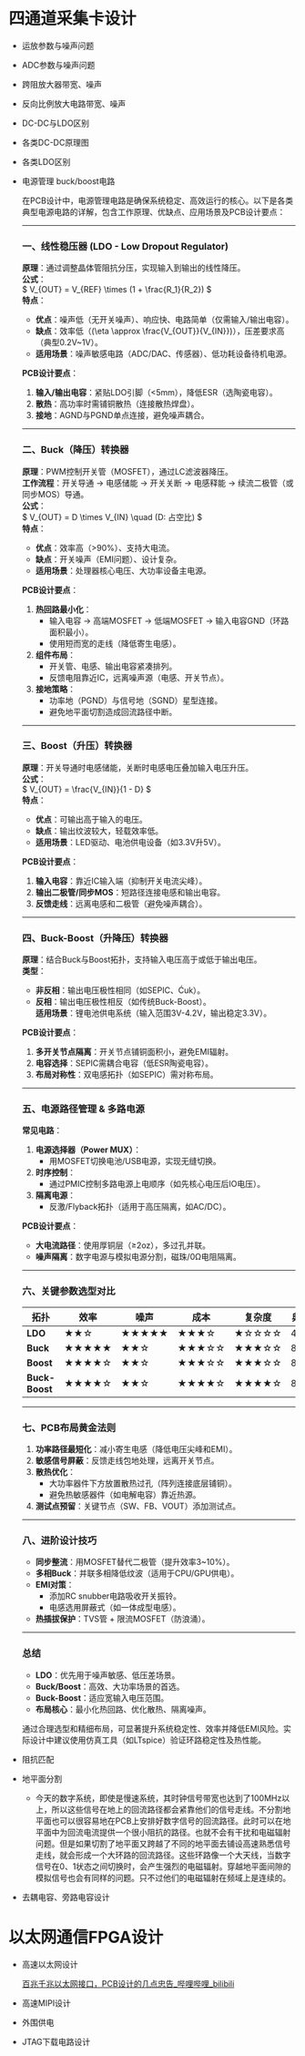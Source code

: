 # 四通道采集卡设计

* 运放参数与噪声问题

* ADC参数与噪声问题

* 跨阻放大器带宽、噪声

* 反向比例放大电路带宽、噪声

* DC-DC与LDO区别

* 各类DC-DC原理图

* 各类LDO区别

* 电源管理 buck/boost电路

  在PCB设计中，电源管理电路是确保系统稳定、高效运行的核心。以下是各类典型电源电路的详解，包含工作原理、优缺点、应用场景及PCB设计要点：

  ---

  ### **一、线性稳压器 (LDO - Low Dropout Regulator)**
  **原理**：通过调整晶体管阻抗分压，实现输入到输出的线性降压。  
  **公式**：  
  $ V_{OUT} = V_{REF} \times (1 + \frac{R_1}{R_2}) $  
  **特点**：

  - **优点**：噪声低（无开关噪声）、响应快、电路简单（仅需输入/输出电容）。
  - **缺点**：效率低（\(\eta \approx \frac{V_{OUT}}{V_{IN}}\)），压差要求高（典型0.2V~1V）。
  - **适用场景**：噪声敏感电路（ADC/DAC、传感器）、低功耗设备待机电源。

  **PCB设计要点**：
  1. **输入/输出电容**：紧贴LDO引脚（<5mm），降低ESR（选陶瓷电容）。
  2. **散热**：高功率时需铺铜散热（连接散热焊盘）。
  3. **接地**：AGND与PGND单点连接，避免噪声耦合。

  ---

  ### **二、Buck（降压）转换器**
  **原理**：PWM控制开关管（MOSFET），通过LC滤波器降压。  
  **工作流程**：开关导通 → 电感储能 → 开关关断 → 电感释能 → 续流二极管（或同步MOS）导通。  
  **公式**：  
  $ V_{OUT} = D \times V_{IN} \quad (D: 占空比) $  
  **特点**：

  - **优点**：效率高（>90%）、支持大电流。
  - **缺点**：开关噪声（EMI问题）、设计复杂。
  - **适用场景**：处理器核心电压、大功率设备主电源。

  **PCB设计要点**：
  1. **热回路最小化**：  
     - 输入电容 → 高端MOSFET → 低端MOSFET → 输入电容GND（环路面积最小）。
     - 使用短而宽的走线（降低寄生电感）。
  2. **组件布局**：  
     - 开关管、电感、输出电容紧凑排列。
     - 反馈电阻靠近IC，远离噪声源（电感、开关节点）。
  3. **接地策略**：  
     - 功率地（PGND）与信号地（SGND）星型连接。
     - 避免地平面切割造成回流路径中断。

  ---

  ### **三、Boost（升压）转换器**
  **原理**：开关导通时电感储能，关断时电感电压叠加输入电压升压。  
  **公式**：  
  $ V_{OUT} = \frac{V_{IN}}{1 - D} $  
  **特点**：

  - **优点**：可输出高于输入的电压。
  - **缺点**：输出纹波较大，轻载效率低。
  - **适用场景**：LED驱动、电池供电设备（如3.3V升5V）。

  **PCB设计要点**：
  1. **输入电容**：靠近IC输入端（抑制开关电流尖峰）。
  2. **输出二极管/同步MOS**：短路径连接电感和输出电容。
  3. **反馈走线**：远离电感和二极管（避免噪声耦合）。

  ---

  ### **四、Buck-Boost（升降压）转换器**
  **原理**：结合Buck与Boost拓扑，支持输入电压高于或低于输出电压。  
  **类型**：  
  - **非反相**：输出电压极性相同（如SEPIC、Ćuk）。  
  - **反相**：输出电压极性相反（如传统Buck-Boost）。  
  **适用场景**：锂电池供电系统（输入范围3V-4.2V，输出稳定3.3V）。

  **PCB设计要点**：
  1. **多开关节点隔离**：开关节点铺铜面积小，避免EMI辐射。
  2. **电容选择**：SEPIC需耦合电容（低ESR陶瓷电容）。
  3. **布局对称性**：双电感拓扑（如SEPIC）需对称布局。

  ---

  ### **五、电源路径管理 & 多路电源**
  **常见电路**：
  1. **电源选择器（Power MUX）**：  
     - 用MOSFET切换电池/USB电源，实现无缝切换。
  2. **时序控制**：  
     - 通过PMIC控制多路电源上电顺序（如先核心电压后IO电压）。
  3. **隔离电源**：  
     - 反激/Flyback拓扑（适用于高压隔离，如AC/DC）。

  **PCB设计要点**：
  - **大电流路径**：使用厚铜层（≥2oz），多过孔并联。
  - **噪声隔离**：数字电源与模拟电源分割，磁珠/0Ω电阻隔离。

  ---

  ### **六、关键参数选型对比**
  | **拓扑**       | 效率  | 噪声  | 成本  | 复杂度 | 典型效率 |
  | -------------- | ----- | ----- | ----- | ------ | -------- |
  | **LDO**        | ★★☆   | ★★★★★ | ★★★☆  | ★☆☆☆☆  | 40~70%   |
  | **Buck**       | ★★★★★ | ★★☆   | ★★★☆☆ | ★★★☆☆  | 85~95%   |
  | **Boost**      | ★★★★☆ | ★★☆   | ★★★☆☆ | ★★★☆☆  | 80~92%   |
  | **Buck-Boost** | ★★★★☆ | ★★☆   | ★★★★☆ | ★★★★☆  | 80~90%   |

  ---

  ### **七、PCB布局黄金法则**
  1. **功率路径最短化**：减小寄生电感（降低电压尖峰和EMI）。
  2. **敏感信号屏蔽**：反馈走线包地处理，远离开关节点。
  3. **散热优化**：  
     - 大功率器件下方放置散热过孔（阵列连接底层铺铜）。
     - 避免热敏感器件（如电解电容）靠近热源。
  4. **测试点预留**：关键节点（SW、FB、VOUT）添加测试点。

  ---

  ### **八、进阶设计技巧**
  - **同步整流**：用MOSFET替代二极管（提升效率3~10%）。
  - **多相Buck**：并联多相降低纹波（适用于CPU/GPU供电）。
  - **EMI对策**：  
    - 添加RC snubber电路吸收开关振铃。
    - 电感选用屏蔽式（如一体成型电感）。
  - **热插拔保护**：TVS管 + 限流MOSFET（防浪涌）。

  ---

  ### **总结**
  - **LDO**：优先用于噪声敏感、低压差场景。
  - **Buck/Boost**：高效、大功率场景的首选。
  - **Buck-Boost**：适应宽输入电压范围。
  - **布局核心**：最小化热回路、优化散热、隔离噪声。

  通过合理选型和精细布局，可显著提升系统稳定性、效率并降低EMI风险。实际设计中建议使用仿真工具（如LTspice）验证环路稳定性及热性能。

* 阻抗匹配

* 地平面分割
  
  * 今天的数字系统，即使是慢速系统，其时钟信号带宽也达到了100MHz以上，所以这些信号在地上的回流路径都会紧靠他们的信号走线。不分割地平面也可以很容易地在PCB上安排好数字信号的回流路径。此时可以在地平面中为回流电流提供一个很小阻抗的路径。也就不会有干扰和电磁辐射问题。但是如果切割了地平面又跨越了不同的地平面去铺设高速熟悉信号走线，就会形成一个大环路的回流路径。这些环路像一个大天线，当数字信号在0、1状态之间切换时，会产生强烈的电磁辐射。穿越地平面间隙的模拟信号也会有同样的问题。只不过他们的电磁辐射在频域上是连续的。
  
* 去耦电容、旁路电容设计

# 以太网通信FPGA设计

* 高速以太网设计

  [百兆千兆以太网接口，PCB设计的几点忠告_哔哩哔哩_bilibili](https://www.bilibili.com/video/BV1y5411S7Md/?spm_id_from=333.337.search-card.all.click&vd_source=0c6e9aa27976c7e534f51b25bcdd53f0)

* 高速MIPI设计

* 外围供电

* JTAG下载电路设计

